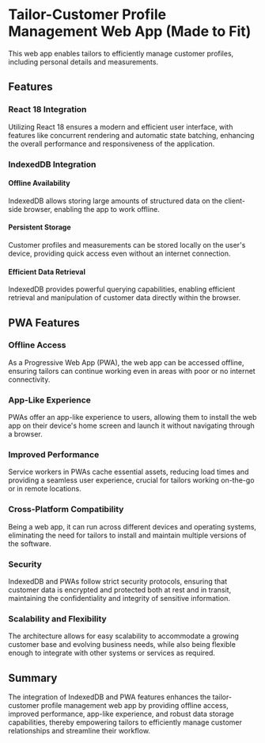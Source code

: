 # Tailor-Customer Profile Management Web App (Made to Fit)

This web app enables tailors to efficiently manage customer profiles, including personal details and measurements.

## Features

### React 18 Integration

Utilizing React 18 ensures a modern and efficient user interface, with features like concurrent rendering and automatic state batching, enhancing the overall performance and responsiveness of the application.

### IndexedDB Integration

#### Offline Availability

IndexedDB allows storing large amounts of structured data on the client-side browser, enabling the app to work offline.

#### Persistent Storage

Customer profiles and measurements can be stored locally on the user's device, providing quick access even without an internet connection.

#### Efficient Data Retrieval

IndexedDB provides powerful querying capabilities, enabling efficient retrieval and manipulation of customer data directly within the browser.

## PWA Features

### Offline Access

As a Progressive Web App (PWA), the web app can be accessed offline, ensuring tailors can continue working even in areas with poor or no internet connectivity.

### App-Like Experience

PWAs offer an app-like experience to users, allowing them to install the web app on their device's home screen and launch it without navigating through a browser.

### Improved Performance

Service workers in PWAs cache essential assets, reducing load times and providing a seamless user experience, crucial for tailors working on-the-go or in remote locations.

### Cross-Platform Compatibility

Being a web app, it can run across different devices and operating systems, eliminating the need for tailors to install and maintain multiple versions of the software.

### Security

IndexedDB and PWAs follow strict security protocols, ensuring that customer data is encrypted and protected both at rest and in transit, maintaining the confidentiality and integrity of sensitive information.

### Scalability and Flexibility

The architecture allows for easy scalability to accommodate a growing customer base and evolving business needs, while also being flexible enough to integrate with other systems or services as required.

## Summary

The integration of IndexedDB and PWA features enhances the tailor-customer profile management web app by providing offline access, improved performance, app-like experience, and robust data storage capabilities, thereby empowering tailors to efficiently manage customer relationships and streamline their workflow.
